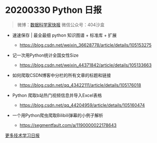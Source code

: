 # 20200330 Python 日报
> 微博：[数据科学家快报](https://www.weibo.com/wukehao)
> 微信公众号：404沙盒
- 速速保存 | 最全最细 python 知识图谱 + 标准库 + 扩展
  - https://blog.csdn.net/weixin_36628778/article/details/105153275

- 记一次用Python统计全国女性Size
  - https://blog.csdn.net/weixin_44371842/article/details/105133663

- 如何爬取CSDN博客中分栏的所有文章的标题和链接
  - https://blog.csdn.net/qq_43422111/article/details/105176018

- Python 爬取b站热门视频信息并导入Excel表格
  - https://blog.csdn.net/qq_44204959/article/details/105160474

- 一个用Python爬虫爬取Bilibili弹幕的小例子解析
  - https://segmentfault.com/a/1190000022178643
  
[更多技术学习日报](https://github.com/KehaoWu/dailypython)
